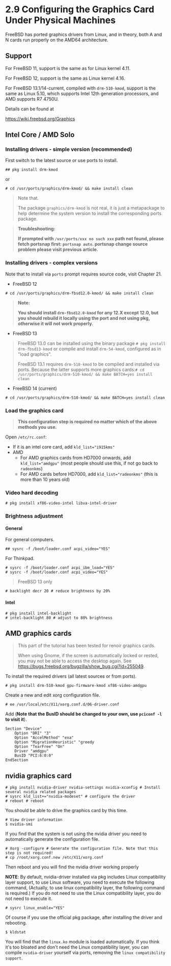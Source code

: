 # 2.9 Configuring the Graphics Card Under Physical Machines

FreeBSD has ported graphics drivers from Linux, and in theory, both A and N cards run properly on the AMD64 architecture.

## Support

For FreeBSD 11, support is the same as for Linux kernel 4.11.

For FreeBSD 12, support is the same as Linux kernel 4.16.

For FreeBSD 13.1/14-current, compiled with `drm-510-kmod`, support is the same as Linux 5.10, which supports Intel 12th generation processors, and AMD supports R7 4750U.

Details can be found at

<https://wiki.freebsd.org/Graphics>

## Intel Core / AMD Solo

### Installing drivers - simple version (recommended)

First switch to the latest source or use ports to install.

```
## pkg install drm-kmod
```

or

```
# cd /usr/ports/graphics/drm-kmod/ && make install clean
```

> Note that.
>
> The package `graphics/drm-kmod` is not real, it is just a metapackage to help determine the system version to install the corresponding ports package.

> **Troubleshooting:**
>
>**If prompted with `/usr/ports/xxx no such xxx` path not found, please fetch portsnap first: `portsnap auto`. portsnap change source problem please visit previous article.**

### Installing drivers - complex versions

Note that to install via `ports` prompt requires source code, visit Chapter 21.

- FreeBSD 12

```
# cd /usr/ports/graphics/drm-fbsd12.0-kmod/ && make install clean
```

>**Note:**
>
>**You should install `drm-fbsd12.0-kmod` for any 12.X except 12.0, but you should rebuild it locally using the port and not using pkg, otherwise it will not work properly.**

- FreeBSD 13

>FreeBSD 13.0 can be installed using the binary package `# pkg install drm-fbsd13-kmod` or compile and install `drm-54-kmod`, configured as in "load graphics".
>
>FreeBSD 13.1 requires `drm-510-kmod` to be compiled and installed via ports. Because the latter supports more graphics cards:`# cd /usr/ports/graphics/drm-510-kmod/ && make BATCH=yes install clean`

- FreeBSD 14 (current)

```
# cd /usr/ports/graphics/drm-510-kmod/ && make BATCH=yes install clean
```



### Load the graphics card

>**This configuration step is required no matter which of the above methods you use.**


Open `/etc/rc.conf`:

- If it is an intel core card, add `kld_list="i915kms"`
- AMD
  - For AMD graphics cards from HD7000 onwards, add `kld_list="amdgpu"` (most people should use this, if not go back to `radeonkms`)
  - For AMD cards before HD7000, add `kld_list="radeonkms"` (this is more than 10 years old)

### Video hard decoding

`# pkg install xf86-video-intel libva-intel-driver`

### Brightness adjustment

#### General

For general computers.
```
## sysrc -f /boot/loader.conf acpi_video="YES"
```

For Thinkpad.

```
# sysrc -f /boot/loader.conf acpi_ibm_load="YES"
# sysrc -f /boot/loader.conf acpi_video="YES"
```

> FreeBSD 13 only

```
# backlight decr 20 # reduce brightness by 20%
```
#### Intel
```
# pkg install intel-backlight
# intel-backlight 80 # adjust to 80% brightness
```

## AMD graphics cards

>This part of the tutorial has been tested for renoir graphics cards.
>
>When using Gnome, if the screen is automatically locked or rested, you may not be able to access the desktop again. See <https://bugs.freebsd.org/bugzilla/show_bug.cgi?id=255049>.

To install the required drivers (all latest sources or from ports).

```
# pkg install drm-510-kmod gpu-firmware-kmod xf86-video-amdgpu
```

Create a new and edit xorg configuration file.
```
# ee /usr/local/etc/X11/xorg.conf.d/06-driver.conf
```

Add (**Note that the BusID should be changed to your own, use `pciconf -l` to visit it**).

```
Section "Device"
    Option "DRI" "3"
    Option "AccelMethod" "exa"
    Option "MigrationHeuristic" "greedy
    Option "TearFree" "On"
    Driver "amdgpu"
    BusID "PCI:6:0:0"
EndSection
```


## nvidia graphics card

```
# pkg install nvidia-driver nvidia-settings nvidia-xconfig # Install several nvidia related packages
# sysrc kld_list+="nvidia-modeset" # configure the driver
# reboot # reboot
```

You should be able to drive the graphics card by this time.

```
# View driver information
$ nvidia-smi
```

If you find that the system is not using the nvidia driver you need to automatically generate the configuration file.

```
# Xorg -configure # Generate the configuration file. Note that this step is not required!
# cp /root/xorg.conf.new /etc/X11/xorg.conf
```

Then reboot and you will find the nvidia driver working properly

**NOTE**: By default, nvidia-driver installed via pkg includes Linux compatibility layer support, to use Linux software, you need to execute the following command, (Actually, to use linux compatibility layer, the following command is required.) If you do not need to use the Linux compatibility layer, you do not need to execute it.

```
# sysrc linux_enable="YES"
```

Of course if you use the official pkg package, after installing the driver and rebooting.

```
$ kldstat
```

You will find that the `linux.ko` module is loaded automatically. If you think it's too bloated and don't need the Linux compatibility layer, you can compile `nvidia-driver` yourself via ports, removing the `linux compatibility support`.
